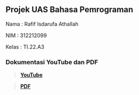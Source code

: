 ## Projek UAS Bahasa Pemrograman

Nama    : Rafif Isdarufa Athallah

NIM     : 312212099

Kelas   : TI.22.A3

### Dokumentasi YouTube dan PDF

> [**YouTube**](https://www.youtube.com)

> [**PDF**](https://www.drive.google.com)